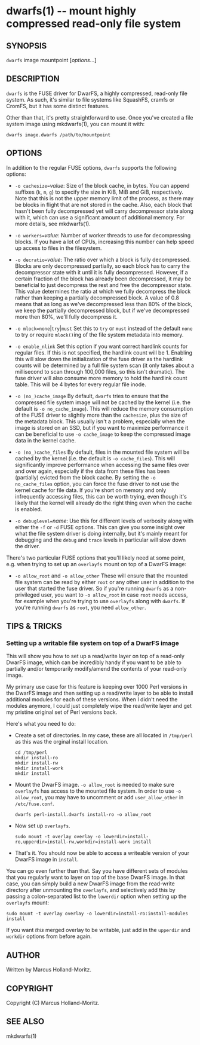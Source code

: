 dwarfs(1) -- mount highly compressed read-only file system
==========================================================

## SYNOPSIS

`dwarfs` image mountpoint [*options*...]

## DESCRIPTION

`dwarfs` is the FUSE driver for DwarFS, a highly compressed, read-only file
system. As such, it's similar to file systems like SquashFS, cramfs or CromFS,
but it has some distinct features.

Other than that, it's pretty straightforward to use. Once you've created a
file system image using mkdwarfs(1), you can mount it with:

    dwarfs image.dwarfs /path/to/mountpoint

## OPTIONS

In addition to the regular FUSE options, `dwarfs` supports the following
options:

  * `-o cachesize=`*value*:
    Size of the block cache, in bytes. You can append suffixes
    (`k`, `m`, `g`) to specify the size in KiB, MiB and GiB,
    respectively. Note that this is not the upper memory limit
    of the process, as there may be blocks in flight that are
    not stored in the cache. Also, each block that hasn't been
    fully decompressed yet will carry decompressor state along
    with it, which can use a significant amount of additional
    memory. For more details, see mkdwarfs(1).

  * `-o workers=`*value*:
    Number of worker threads to use for decompressing blocks.
    If you have a lot of CPUs, increasing this number can help
    speed up access to files in the filesystem.

  * `-o decratio=`*value*:
    The ratio over which a block is fully decompressed. Blocks
    are only decompressed partially, so each block has to carry
    the decompressor state with it until it is fully decompressed.
    However, if a certain fraction of the block has already been
    decompressed, it may be beneficial to just decompress the rest
    and free the decompressor state. This value determines the
    ratio at which we fully decompress the block rather than
    keeping a partially decompressed block. A value of 0.8 means
    that as long as we've decompressed less than 80% of the block,
    we keep the partially decompressed block, but if we've
    decompressed more then 80%, we'll fully decompress it.

  * `-o mlock=none`|`try`|`must`
    Set this to `try` or `must` instead of the default `none` to
    try or require `mlock()`ing of the file system metadata into
    memory.

  * `-o enable_nlink`
    Set this option if you want correct hardlink counts for regular
    files. If this is not specified, the hardlink count will be 1.
    Enabling this will slow down the initialization of the fuse
    driver as the hardlink counts will be determined by a full
    file system scan (it only takes about a millisecond to scan
    through 100,000 files, so this isn't dramatic). The fuse driver
    will also consume more memory to hold the hardlink count table.
    This will be 4 bytes for every regular file inode.

  * `-o (no_)cache_image`
    By default, `dwarfs` tries to ensure that the compressed file
    system image will not be cached by the kernel (i.e. the default
    is `-o no_cache_image`). This will reduce the memory consumption
    of the FUSE driver to slightly more than the `cachesize`, plus
    the size of the metadata block. This usually isn't a problem,
    especially when the image is stored on an SSD, but if you want
    to maximize performance it can be beneficial to use
    `-o cache_image` to keep the compressed image data in the kernel
    cache.

  * `-o (no_)cache_files`
    By default, files in the mounted file system will be cached by
    the kernel (i.e. the default is `-o cache_files`). This will
    significantly improve performance when accessing the same files
    over and over again, especially if the data from these files has
    been (partially) evicted from the block cache. By setting the
    `-o no_cache_files` option, you can force the fuse driver to not
    use the kernel cache for file data. If you're short on memory and
    only infrequently accessing files, this can be worth trying, even
    though it's likely that the kernel will already do the right thing
    even when the cache is enabled.

  * `-o debuglevel=`*name*:
    Use this for different levels of verbosity along with either
    the `-f` or `-d` FUSE options. This can give you some insight
    over what the file system driver is doing internally, but it's
    mainly meant for debugging and the `debug` and `trace` levels
    in particular will slow down the driver.

There's two particular FUSE options that you'll likely need at some
point, e.g. when trying to set up an `overlayfs` mount on top of
a DwarFS image:

  * `-o allow_root` and `-o allow_other`
    These will ensure that the mounted file system can be read by
    either `root` or any other user in addition to the user that
    started the fuse driver. So if you're running `dwarfs` as a
    non-privileged user, you want to `-o allow_root` in case `root`
    needs access, for example when you're trying to use `overlayfs`
    along with `dwarfs`. If you're running `dwarfs` as `root`, you
    need `allow_other`.

## TIPS & TRICKS

### Setting up a writable file system on top of a DwarFS image

This will show you how to set up a read/write layer on top of a
read-only DwarFS image, which can be incredibly handy if you want
to be able to partially and/or temporarily modify/amend the contents
of your read-only image.

My primary use case for this feature is keeping over 1000 Perl
versions in the DwarFS image and then setting up a read/write
layer to be able to install additional modules for each of these
versions. When I didn't need the modules anymore, I could just
completely wipe the read/write layer and get my pristine original
set of Perl versions back.

Here's what you need to do:

  * Create a set of directories. In my case, these are all located
    in `/tmp/perl` as this was the orginal install location.

        cd /tmp/perl
        mkdir install-ro
        mkdir install-rw
        mkdir install-work
        mkdir install

  * Mount the DwarFS image. `-o allow_root` is needed to make sure
    `overlayfs` has access to the mounted file system. In order
    to use `-o allow_root`, you may have to uncomment or add
    `user_allow_other` in `/etc/fuse.conf`.

        dwarfs perl-install.dwarfs install-ro -o allow_root

  * Now set up `overlayfs`.

        sudo mount -t overlay overlay -o lowerdir=install-ro,upperdir=install-rw,workdir=install-work install

  * That's it. You should now be able to access a writeable version
    of your DwarFS image in `install`.

You can go even further than that. Say you have different sets of
modules that you regularly want to layer on top of the base DwarFS
image. In that case, you can simply build a new DwarFS image from
the read-write directory after unmounting the `overlayfs`, and
selectively add this by passing a colon-separated list to the
`lowerdir` option when setting up the `overlayfs` mount:

    sudo mount -t overlay overlay -o lowerdir=install-ro:install-modules install

If you want *this* merged overlay to be writable, just add in the
`upperdir` and `workdir` options from before again.

## AUTHOR

Written by Marcus Holland-Moritz.

## COPYRIGHT

Copyright (C) Marcus Holland-Moritz.

## SEE ALSO

mkdwarfs(1)
